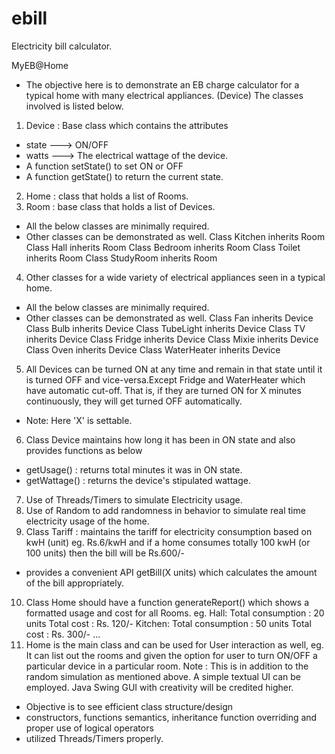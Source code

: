 # ebill
Electricity bill calculator.

MyEB@Home
- The objective here is to demonstrate an EB charge calculator
for a typical home with many electrical appliances. (Device)
The classes involved is listed below.
1) Device : Base class which contains the attributes
- state ---> ON/OFF
- watts ---> The electrical wattage of the device.
- A function setState() to set ON or OFF
- A function getState() to return the current state.
2) Home : class that holds a list of Rooms.
3) Room : base class that holds a list of Devices.
- All the below classes are minimally required.
- Other classes can be demonstrated as well.
Class Kitchen inherits Room
Class Hall inherits Room
Class Bedroom inherits Room
Class Toilet inherits Room
Class StudyRoom inherits Room
4) Other classes for a wide variety of electrical
appliances seen in a typical home.
- All the below classes are minimally required.
- Other classes can be demonstrated as well.
Class Fan inherits Device
Class Bulb inherits Device
Class TubeLight inherits Device
Class TV inherits Device
Class Fridge inherits Device
Class Mixie inherits Device
Class Oven inherits Device
Class WaterHeater inherits Device
5) All Devices can be turned ON at any time
and remain in that state until it is turned OFF
and vice-versa.Except Fridge and WaterHeater which have automatic cut-off.
That is, if they are turned ON for X minutes continuously,
they will get turned OFF automatically.
- Note: Here 'X' is settable.
6) Class Device maintains how long it has been in ON state
and also provides functions as below
- getUsage() : returns total minutes it was in ON state.
- getWattage() : returns the device's stipulated wattage.
7) Use of Threads/Timers to simulate Electricity usage.
8) Use of Random to add randomness in behavior to simulate
real time electricity usage of the home.
9) Class Tariff : maintains the tariff for electricity
consumption based on kwH (unit)
eg. Rs.6/kwH and if a home consumes
totally 100 kwH (or 100 units) then the
bill will be Rs.600/-
- provides a convenient API getBill(X units)
which calculates the amount of the bill appropriately.
10) Class Home should have a function generateReport()
which shows a formatted usage and cost for all Rooms.
eg.
Hall:
Total consumption : 20 units
Total cost : Rs. 120/-
Kitchen:
Total consumption : 50 units
Total cost : Rs. 300/-
...
11) Home is the main class and can be used for User interaction
as well,
eg. It can list out the rooms and given the
option for user to turn ON/OFF
a particular device in a particular room.
Note : This is in addition to the random simulation
as mentioned above.
A simple textual UI can be employed.
Java Swing GUI with creativity will be credited higher.
- Objective is to see efficient class structure/design
- constructors, functions semantics, inheritance
function overriding and proper use of logical operators
- utilized Threads/Timers properly.
